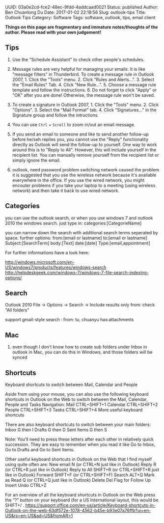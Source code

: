 UUID: 03a0e2cd-fce2-48ec-9fdd-4addcaad0021
Status: published
Author: Ben Chuanlong Du
Date: 2017-01-02 22:18:56
Slug: outlook-tips
Title: Outlook Tips
Category: Software
Tags: software, outlook, tips, email client

**Things on this page are fragmentary and immature notes/thoughts of the author. 
Please read with your own judgement!**
 


## Tips

1. Use the "Schedule Assistant" to check other people's schedules.

2. Message rules are very helpful for managing your emails. 
It is like "message filters" in Thunderbird. 
To create a message rule in Outlook 2007,
		1. Click the "Tools" menu.
		2. Click "Rules and Alerts...". 
		3. Select the "Email Rules" Tab.
		4. Click "New Rule...".
		5. Choose a message rule template and follow the instructions.
		6. Do not forget to click "Apply" or "OK" after you are done! 
        Otherwise, the message rule won't be saved.

3. To create a signature in Outlook 2007,
		1. Click the "Tools" menu.
		2. Click "Options".
		3. Select the "Mail Format" tab.
		4. Click "Signatures..." in the Signature group and follow the intructions.

4. You can use `Ctrl` + `Scroll` to zoom in/out an email message.

5. If you send an email to someone and like to send another follow-up before he/seh replies you,
you cannot use the "Reply" functionality directly as Outlook will send the follow-up to yourself.
One way to work around this is to "Reply to All". 
However, this will include yourself in the recipient list. 
You can manually remove yourself from the recipient list or simply ignore the email.

3. outlook, need password problem
switching network caused the problem
it is suggested that you use the wireless network because it's available everywhere in the office. 
If you use the wired network, you might encouter problems if you take your laptop to a meeting (using wireless network) and then take it back to use wired network.

## Categories

you can use the outlook search, or when you use windows 7 and outlook 2010 the windows search.
just type in: categories:[CategorieName]

you can narrow down the search with additional search terms seperated by space.
further options:
from:[email or lastname]
to:[email or lastname]
Subject:[SearchTerm]
body:[Text]
date:[date]
Type:[email,appointment]

For further informations have a look here:

http://windows.microsoft.com/en-US/windows7/products/features/windows-search
http://helpdeskgeek.com/windows-7/windows-7-file-search-indexing-options/

## Search

Outlook 2010
File -> Options -> Search -> Include results only from:
check "All folders"

support gmail-style search : from: tu, chuanyu has:attachments

## Mac
1. even though I don't know how to create sub folders under Inbox in outlook in Mac, 
you can do this in Windows, and those folders will be synced

## Shortcuts

Keyboard shortcuts to switch between Mail, Calendar and People

Aside from using your mouse, you can also use the following keyboard shortcuts in Outlook on the Web to switch between the Mail, Calendar, People and Tasks Navigation:
Mail 	CTRL+SHIFT+1
Calendar 	CTRL+SHIFT+2
People 	CTRL+SHIFT+3
Tasks 	CTRL+SHIFT+4
More useful keyboard shortcuts

There are also keyboard shortcuts to switch between your main folders:
Inbox 	G then I
Drafts 	G then D
Sent Items 	G then S

Note: You’ll need to press these letters after each other in relatively quick succession. They are easy to remember when you read it like Go to Inbox, Go to Drafts and Go to Sent Items.

Other useful keyboard shortcuts in Outlook on the Web that I find myself using quite often are:
New email 	N (or CTRL+N just like in Outlook)
Reply 	R (or CTRL+R just like in Outlook)
Reply to All 	SHIFT+R (or CTRL+SHIFT+R just like in Outlook)
Forward 	SHIFT+F (or CTRL+SHIFT+F)
Search 	ALT+Q
Mark as Read 	Q (or CTRL+Q just like in Outlook)
Delete 	Del
Flag for Follow Up 	Insert
Undo 	CTRL+Z

For an overview of all the keyboard shortcuts in Outlook on the Web press the “?” button on your keyboard (for a US International layout, this would be SHIFT+/ .
https://support.office.com/en-us/article/Keyboard-shortcuts-in-Outlook-on-the-web-63df572e-1078-4562-b45e-b93e07a76ffb?ui=en-US&rs=en-US&ad=US&fromAR=1
